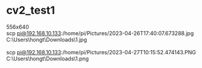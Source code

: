 # cv2_test1

  556x640
  <br>scp pi@192.168.10.133:/home/pi/Pictures/2023-04-26T17:40:07.673288.jpg C:\Users\hongt\Downloads\1.jpg<br>
  <br>scp pi@192.168.10.133:/home/pi/Pictures/2023-04-27T10:15:52.474143.PNG C:\Users\hongt\Downloads\1.png <br>
